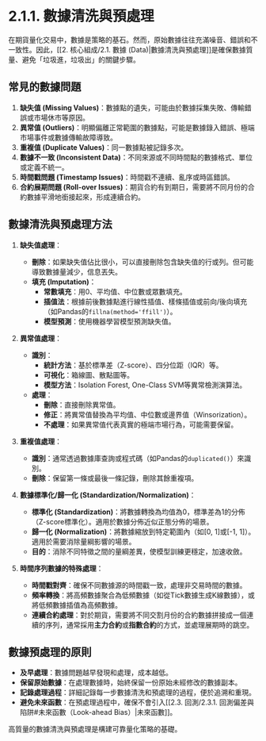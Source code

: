 # 2.1.1. 數據清洗與預處理

在期貨量化交易中，數據是策略的基石。然而，原始數據往往充滿噪音、錯誤和不一致性。因此，[[2. 核心組成/2.1. 數據 (Data)|數據清洗與預處理]]是確保數據質量、避免「垃圾進，垃圾出」的關鍵步驟。

## 常見的數據問題

1.  **缺失值 (Missing Values)**：數據點的遺失，可能由於數據採集失敗、傳輸錯誤或市場休市等原因。
2.  **異常值 (Outliers)**：明顯偏離正常範圍的數據點，可能是數據錄入錯誤、極端市場事件或數據傳輸故障導致。
3.  **重複值 (Duplicate Values)**：同一數據點被記錄多次。
4.  **數據不一致 (Inconsistent Data)**：不同來源或不同時間點的數據格式、單位或定義不統一。
5.  **時間戳問題 (Timestamp Issues)**：時間戳不連續、亂序或時區錯誤。
6.  **合約展期問題 (Roll-over Issues)**：期貨合約有到期日，需要將不同月份的合約數據平滑地銜接起來，形成連續合約。

## 數據清洗與預處理方法

1.  **缺失值處理**：
    *   **刪除**：如果缺失值佔比很小，可以直接刪除包含缺失值的行或列。但可能導致數據量減少，信息丟失。
    *   **填充 (Imputation)**：
        *   **常數填充**：用0、平均值、中位數或眾數填充。
        *   **插值法**：根據前後數據點進行線性插值、樣條插值或前向/後向填充（如Pandas的`fillna(method='ffill')`）。
        *   **模型預測**：使用機器學習模型預測缺失值。

2.  **異常值處理**：
    *   **識別**：
        *   **統計方法**：基於標準差（Z-score）、四分位距（IQR）等。
        *   **可視化**：箱線圖、散點圖等。
        *   **模型方法**：Isolation Forest, One-Class SVM等異常檢測演算法。
    *   **處理**：
        *   **刪除**：直接刪除異常值。
        *   **修正**：將異常值替換為平均值、中位數或邊界值（Winsorization）。
        *   **不處理**：如果異常值代表真實的極端市場行為，可能需要保留。

3.  **重複值處理**：
    *   **識別**：通常透過數據庫查詢或程式碼（如Pandas的`duplicated()`）來識別。
    *   **刪除**：保留第一條或最後一條記錄，刪除其餘重複項。

4.  **數據標準化/歸一化 (Standardization/Normalization)**：
    *   **標準化 (Standardization)**：將數據轉換為均值為0，標準差為1的分佈（Z-score標準化）。適用於數據分佈近似正態分佈的場景。
    *   **歸一化 (Normalization)**：將數據縮放到特定範圍內（如[0, 1]或[-1, 1]）。適用於需要消除量綱影響的場景。
    *   **目的**：消除不同特徵之間的量綱差異，使模型訓練更穩定，加速收斂。

5.  **時間序列數據的特殊處理**：
    *   **時間戳對齊**：確保不同數據源的時間戳一致，處理非交易時間的數據。
    *   **頻率轉換**：將高頻數據聚合為低頻數據（如從Tick數據生成K線數據），或將低頻數據插值為高頻數據。
    *   **連續合約處理**：對於期貨，需要將不同交割月份的合約數據拼接成一個連續的序列，通常採用**主力合約**或**指數合約**的方式，並處理展期時的跳空。

## 數據預處理的原則

-   **及早處理**：數據問題越早發現和處理，成本越低。
-   **保留原始數據**：在處理數據時，始終保留一份原始未經修改的數據副本。
-   **記錄處理過程**：詳細記錄每一步數據清洗和預處理的過程，便於追溯和重現。
-   **避免未來函數**：在預處理過程中，確保不會引入[[2.3. 回測/2.3.1. 回測偏差與陷阱#未來函數（Look-ahead Bias）|未來函數]]。

高質量的數據清洗與預處理是構建可靠量化策略的基礎。